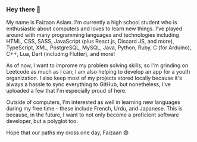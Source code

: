 ### Hey there 👋

My name is Faizaan Aslam. I'm currently a high school student who is enthusiastic about computers and loves to learn new things. I've played around with many programming languages and technologies including HTML, CSS, SASS, JavaScript (plus React.js, Discord JS, and more), TypeScript, XML, PostgreSQL, MySQL, Java, Python, Ruby, C (for Arduino), C++, Lua, Dart (including Flutter), and more!

As of now, I want to improme my problem solving skills, so I'm grinding on Leetcode as much as I can; I am also helping to develop an app for a youth organization. I also keep most of my projects stored locally because it's always a hassle to sync everything to GitHub, but nonetheless, I've uploaded a few that I'm especially proud of here.

Outside of computers, I'm interested as well in learning new languages during my free time - these include French, Urdu, and Japanese. This is because, in the future, I want to not only become a proficient software developer, but a polyglot too.

Hope that our paths my cross one day,
Faizaan 😄
<!--
**Nitroblast009/Nitroblast009** is a ✨ _special_ ✨ repository because its `README.md` (this file) appears on your GitHub profile.

Here are some ideas to get you started:

- 🔭 I’m currently working on ...
- 🌱 I’m currently learning ...
- 👯 I’m looking to collaborate on ...
- 🤔 I’m looking for help with ...
- 💬 Ask me about ...
- 📫 How to reach me: ...
- 😄 Pronouns: ...
- ⚡ Fun fact: ...
-->
